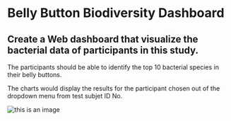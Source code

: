 # Belly Button Biodiversity Dashboard
## Create a Web dashboard that visualize the bacterial data of participants in this study. 

The participants should be able to identify the top 10 bacterial species in their belly buttons.

The charts would display the results for the participant chosen out of the dropdown menu from test subjet ID No.

![this is an image](https://user-images.githubusercontent.com/105381777/185034309-25436500-7f4f-4d55-8ac0-c93d3032d015.PNG)
